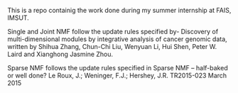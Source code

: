 This is a repo containig the work done during my summer internship at FAIS, IMSUT.

Single and Joint NMF follow the update rules specified by- Discovery of multi-dimensional modules by integrative analysis of cancer genomic data, written by Shihua Zhang, Chun-Chi Liu, Wenyuan Li, Hui Shen, Peter W. Laird and Xianghong Jasmine Zhou.

Sparse NMF follows the update rules specified in Sparse NMF – half-baked or well done? Le Roux, J.; Weninger, F.J.; Hershey, J.R. TR2015-023 March 2015
